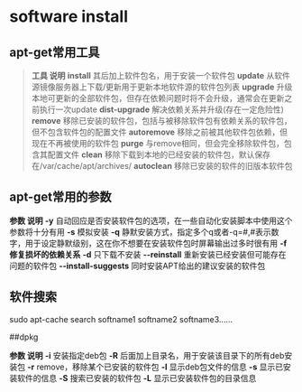 # software install
## apt-get常用工具
>**工具	说明**
**install**	其后加上软件包名，用于安装一个软件包
**update**	从软件源镜像服务器上下载/更新用于更新本地软件源的软件包列表
**upgrade**	升级本地可更新的全部软件包，但存在依赖问题时将不会升级，通常会在更新之前执行一次update
**dist-upgrade**	解决依赖关系并升级(存在一定危险性)
**remove**	移除已安装的软件包，包括与被移除软件包有依赖关系的软件包，但不包含软件包的配置文件
**autoremove**	移除之前被其他软件包依赖，但现在不再被使用的软件包
**purge**	与remove相同，但会完全移除软件包，包含其配置文件
**clean**	移除下载到本地的已经安装的软件包，默认保存在/var/cache/apt/archives/
**autoclean**	移除已安装的软件的旧版本软件包


## **apt-get常用的参数**

**参数	说明**
**-y**	自动回应是否安装软件包的选项，在一些自动化安装脚本中使用这个参数将十分有用
**-s**	模拟安装
**-q**	静默安装方式，指定多个q或者-q=#,#表示数字，用于设定静默级别，这在你不想要在安装软件包时屏幕输出过多时很有用
**-f**	**修复损坏的依赖关系**
**-d**	只下载不安装
**--reinstall**	重新安装已经安装但可能存在问题的软件包
**--install-suggests**	同时安装APT给出的建议安装的软件包


## 软件搜索
sudo apt-cache search softname1 softname2 softname3……

##dpkg

**参数	说明**
**-i**	安装指定deb包
**-R**	后面加上目录名，用于安装该目录下的所有deb安装包
**-r**	remove，移除某个已安装的软件包
**-I**	显示deb包文件的信息
**-s**	显示已安装软件的信息
**-S**	搜索已安装的软件包
**-L**	显示已安装软件包的目录信息
